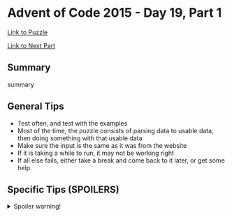 # Advent of Code 2015 - Day 19, Part 1

[Link to Puzzle](https://adventofcode.com/2015/day/19)

[Link to Next Part](https://github.com/CodingAP/unofficial-aoc-syllabus/blob/main/years/2015/day19/part2.md)

## Summary
summary

## General Tips
- Test often, and test with the examples
- Most of the time, the puzzle consists of parsing data to usable data, then doing something with that usable data
- Make sure the input is the same as it was from the website
- If it is taking a while to run, it may not be working right
- If all else fails, either take a break and come back to it later, or get some help.

## Specific Tips (SPOILERS)
<details> <summary>Spoiler warning!</summary>

specific tips

</details>